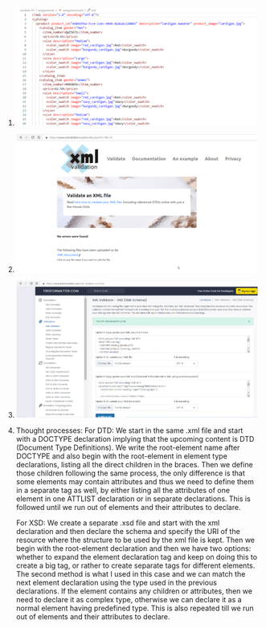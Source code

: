 1. ![Opened `module-3/assignments/assignment.xml` in my editor](../assets/1.png)

2. ![Created DTD for 'assignment.xml' file and validated it](../assets/2.png)

3. ![Created XSD for 'assignment.xml' file and validated it](../assets/3.png)

4. Thought processes:
    For DTD:
        We start in the same .xml file and start with a DOCTYPE declaration implying that the upcoming content is DTD (Document Type Definitions). We write the root-element name after DOCTYPE and also begin with the root-element in element type declarations, listing all the direct children in the braces. Then we define those children following the same process, the only difference is that some elements may contain attributes and thus we need to define them in a separate tag as well, by either listing all the attributes of one element in one ATTLIST declaration or in separate declarations. This is followed until we run out of elements and their attributes to declare.

    For XSD:
        We create a separate .xsd file and start with the xml declaration and then declare the schema and specify the URI of the resource where the structure to be used by the xml file is kept. Then we begin with the root-element declaration and then we have two options: whether to expand the element declaration tag and keep on doing this to create a big tag, or rather to create separate tags for different elements. The second method is what I used in this case and we can match the next element declaration using the type used in the previous declarations. If the element contains any children or attributes, then we need to declare it as complex type, otherwise we can declare it as a normal element having predefined type. This is also repeated till we run out of elements and their attributes to declare.